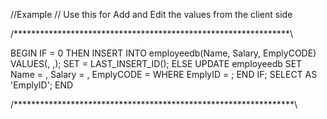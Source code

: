 //Example
// Use this for Add and Edit the values from the client side

/***************************************************************\

BEGIN
IF  = 0 THEN
INSERT INTO employeedb(Name, Salary, EmplyCODE)
VALUES(, ,);
SET  = LAST_INSERT_ID();
ELSE
UPDATE employeedb
SET Name = ,
Salary = ,
EmplyCODE = 
WHERE EmplyID = ;
END IF;
SELECT  AS 'EmplyID';
END

/****************************************************************\